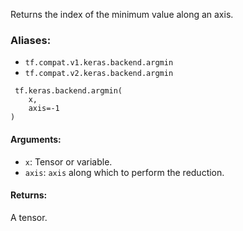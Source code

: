 
Returns the index of the minimum value along an axis.
### Aliases:
- `tf.compat.v1.keras.backend.argmin`
- `tf.compat.v2.keras.backend.argmin`

```
 tf.keras.backend.argmin(
    x,
    axis=-1
)
```
#### Arguments:
- `x`: Tensor or variable.
- `axis`: `axis` along which to perform the reduction.
#### Returns:

A tensor.
